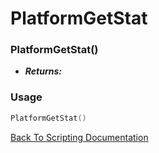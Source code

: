 # PlatformGetStat

### PlatformGetStat()
- ***Returns:*** 

### Usage

```Lua
PlatformGetStat()
```


[Back To Scripting Documentation](../README.md)
